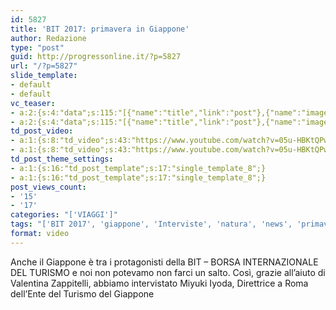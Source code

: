 ```yaml
---
id: 5827
title: 'BIT 2017: primavera in Giappone'
author: Redazione
type: "post"
guid: http://progressonline.it/?p=5827
url: "/?p=5827"
slide_template:
- default
- default
vc_teaser:
- a:2:{s:4:"data";s:115:"[{"name":"title","link":"post"},{"name":"image","image":"featured","link":"none"},{"name":"text","mode":"excerpt"}]";s:7:"bgcolor";s:0:"";}
- a:2:{s:4:"data";s:115:"[{"name":"title","link":"post"},{"name":"image","image":"featured","link":"none"},{"name":"text","mode":"excerpt"}]";s:7:"bgcolor";s:0:"";}
td_post_video:
- a:1:{s:8:"td_video";s:43:"https://www.youtube.com/watch?v=05u-HBKtQPw";}
- a:1:{s:8:"td_video";s:43:"https://www.youtube.com/watch?v=05u-HBKtQPw";}
td_post_theme_settings:
- a:1:{s:16:"td_post_template";s:17:"single_template_8";}
- a:1:{s:16:"td_post_template";s:17:"single_template_8";}
post_views_count:
- '15'
- '17'
categories: "['VIAGGI']"
tags: "['BIT 2017', 'giappone', 'Interviste', 'natura', 'news', 'primavera', 'turismo']"
format: video
---
```


Anche il Giappone è tra i protagonisti della BIT – BORSA INTERNAZIONALE DEL TURISMO e noi non potevamo non farci un salto. Così, grazie all’aiuto di Valentina Zappitelli, abbiamo intervistato Miyuki Iyoda, Direttrice a Roma dell’Ente del Turismo del Giappone